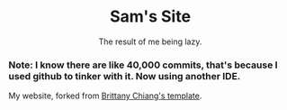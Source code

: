 <h1 align=center>
  Sam's Site
</h1>

<p align=center>
  The result of me being lazy.
</p>

### Note: I know there are like 40,000 commits, that's because I used github to tinker with it. Now using another IDE.

My website, forked from <a href="brittanychiang.com">Brittany Chiang's template</a>.
